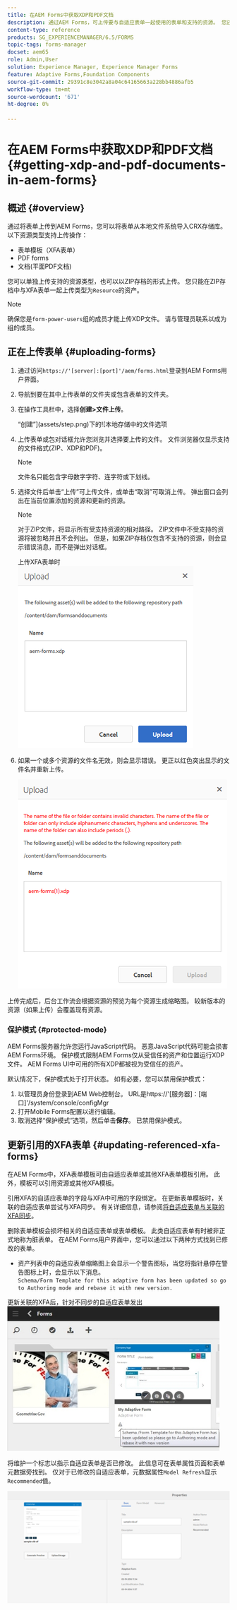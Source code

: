 ```yaml
---
title: 在AEM Forms中获取XDP和PDF文档
description: 通过AEM Forms，可上传要与自适应表单一起使用的表单和支持的资源。 您还可以以ZIP格式批量上传表单和相关资源。
content-type: reference
products: SG_EXPERIENCEMANAGER/6.5/FORMS
topic-tags: forms-manager
docset: aem65
role: Admin,User
solution: Experience Manager, Experience Manager Forms
feature: Adaptive Forms,Foundation Components
source-git-commit: 29391c8e3042a8a04c64165663a228bb4886afb5
workflow-type: tm+mt
source-wordcount: '671'
ht-degree: 0%

---
```


# 在AEM Forms中获取XDP和PDF文档{#getting-xdp-and-pdf-documents-in-aem-forms}

## 概述 {#overview}

通过将表单上传到AEM Forms，您可以将表单从本地文件系统导入CRX存储库。 以下资源类型支持上传操作：

* 表单模板（XFA表单）
* PDF forms
* 文档(平面PDF文档)

您可以单独上传支持的资源类型，也可以以ZIP存档的形式上传。 您只能在ZIP存档中与XFA表单一起上传类型为`Resource`的资产。

>[!NOTE]
>
>确保您是`form-power-users`组的成员才能上传XDP文件。 请与管理员联系以成为组的成员。

## 正在上传表单 {#uploading-forms}

1. 通过访问`https://'[server]:[port]'/aem/forms.html`登录到AEM Forms用户界面。
1. 导航到要在其中上传表单的文件夹或包含表单的文件夹。
1. 在操作工具栏中，选择&#x200B;**创建>文件上传**。

   “创建”](assets/step.png)下的![本地存储中的文件选项

1. 上传表单或包对话框允许您浏览并选择要上传的文件。 文件浏览器仅显示支持的文件格式(ZIP、XDP和PDF)。

   >[!NOTE]
   >
   >文件名只能包含字母数字字符、连字符或下划线。

1. 选择文件后单击“上传”可上传文件，或单击“取消”可取消上传。 弹出窗口会列出在当前位置添加的资源和更新的资源。

   >[!NOTE]
   >
   >对于ZIP文件，将显示所有受支持资源的相对路径。 ZIP文件中不受支持的资源将被忽略并且不会列出。 但是，如果ZIP存档仅包含不支持的资源，则会显示错误消息，而不是弹出对话框。

   上传XFA表单时![上传对话框](assets/upload-scr.png)

1. 如果一个或多个资源的文件名无效，则会显示错误。 更正以红色突出显示的文件名并重新上传。

   ![上传XFA表单时出现错误消息](assets/upload-scr-err.png)

上传完成后，后台工作流会根据资源的预览为每个资源生成缩略图。 较新版本的资源（如果上传）会覆盖现有资源。

### 保护模式 {#protected-mode}

AEM Forms服务器允许您运行JavaScript代码。 恶意JavaScript代码可能会损害AEM Forms环境。 保护模式限制AEM Forms仅从受信任的资产和位置运行XDP文件。 AEM Forms UI中可用的所有XDP都被视为受信任的资产。

默认情况下，保护模式处于打开状态。 如有必要，您可以禁用保护模式：

1. 以管理员身份登录到AEM Web控制台。 URL是https://&#39;[服务器]：[端口]&#39;/system/console/configMgr
1. 打开Mobile Forms配置以进行编辑。
1. 取消选择“保护模式”选项，然后单击&#x200B;**保存**。 已禁用保护模式。

## 更新引用的XFA表单 {#updating-referenced-xfa-forms}

在AEM Forms中，XFA表单模板可由自适应表单或其他XFA表单模板引用。 此外，模板可以引用资源或其他XFA模板。

引用XFA的自适应表单的字段与XFA中可用的字段绑定。 在更新表单模板时，关联的自适应表单尝试与XFA同步。 有关详细信息，请参阅[将自适应表单与关联的XFA同步](../../forms/using/synchronizing-adaptive-forms-xfa.md)。

删除表单模板会损坏相关的自适应表单或表单模板。 此类自适应表单有时被非正式地称为脏表单。 在AEM Forms用户界面中，您可以通过以下两种方式找到已修改的表单。

* 资产列表中的自适应表单缩略图上会显示一个警告图标，当您将指针悬停在警告图标上时，会显示以下消息。\
  `Schema/Form Template for this adaptive form has been updated so go to Authoring mode and rebase it with new version.`

更新关联的XFA后，针对不同步的自适应表单发出![警告](assets/dirtyaf.png)

将维护一个标志以指示自适应表单是否已修改。 此信息可在表单属性页面和表单元数据旁找到。 仅对于已修改的自适应表单，元数据属性`Model Refresh`显示`Recommended`值。

![指示自适应表单与XFA模型不同步](assets/model-refresh.png)

